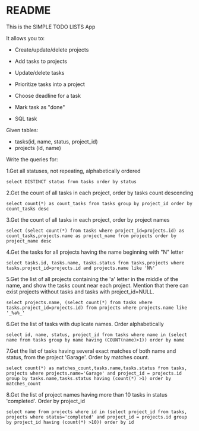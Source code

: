 # README

This is the SIMPLE TODO LISTS App

It allows you to:

* Create/update/delete projects

* Add tasks to projects

* Update/delete tasks

* Prioritize tasks into a project

* Choose deadline for a task

* Mark task as "done"

* SQL task

Given tables:
- tasks(id, name, status, project_id)
- projects (id, name)

Write the queries for:

1.Get all statuses, not repeating, alphabetically ordered

  `select DISTINCT status from tasks order by status`

2.Get the count of all tasks in each project, order by tasks count descending

  `select count(*) as count_tasks
  from tasks group by project_id
  order by count_tasks desc`

3.Get the count of all tasks in each project, order by project names

  `select (select count(*) from tasks where project_id=projects.id) as count_tasks,projects.name as project_name
  from projects
  order by project_name desc`

4.Get the tasks for all projects having the name beginning with "N" letter

  `select tasks.id, tasks.name, tasks.status
  from tasks,projects where tasks.project_id=projects.id
  and
  projects.name like 'N%'`

5.Get the list of all projects containing the 'a' letter in the middle of the name, and show the tasks count near each project. Mention that there can exist projects without tasks and tasks with project_id=NULL.

  `select projects.name, (select count(*) from tasks where tasks.project_id=projects.id)
  from projects
  where projects.name like '_%a%_'`

6.Get the list of tasks with duplicate names. Order alphabetically

  `select id, name, status, project_id
  from tasks
  where name in (select name
  from tasks group by name
  having (COUNT(name)>1))
  order by name `

7.Get the list of tasks having several exact matches of both name and status, from the project 'Garage'. Order by matches count.

  `select count(*) as matches_count,tasks.name,tasks.status
  from tasks, projects
  where projects.name='Garage' and project_id = projects.id
  group by tasks.name,tasks.status
  having (count(*) >1)
  order by matches_count`

8.Get the list of project names having more than 10 tasks in status 'completed'. Order by project_id

  `select name
  from projects
  where id in (select project_id
  from tasks, projects
  where status='completed' and project_id = projects.id
  group by project_id
  having (count(*) >10))
  order by id`
